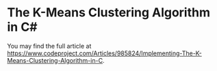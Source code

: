 # The K-Means Clustering Algorithm in C#

You may find the full article at https://www.codeproject.com/Articles/985824/Implementing-The-K-Means-Clustering-Algorithm-in-C.
